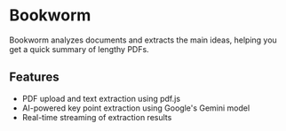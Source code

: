 # Bookworm

Bookworm analyzes documents and extracts the main ideas, helping you get a quick summary of lengthy PDFs.

## Features

- PDF upload and text extraction using pdf.js
- AI-powered key point extraction using Google's Gemini model
- Real-time streaming of extraction results
